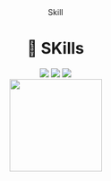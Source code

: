 <div align=center>
Skill
</br>
<h1>👊 SKills</h1>
<img src="https://img.shields.io/badge/Python-3766AB?style=flat-square&logo=Python&logoColor=white"/></a>
<img src="https://img.shields.io/badge/C-A8B9CC?style=flat-square&logo=C&logoColor=black"/></a>
<img src="https://img.shields.io/badge/Java-57BCAD?style=flat-square&logo=Java&logoColor=white"/></a>
</br>
<img src="https://github-readme-stats.vercel.app/api?username=TaeKyung1130" height="165">
</div>
